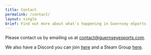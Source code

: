 ```yaml
---
title: Contact
permalink: /contact/
layout: single
brief: Find out more about what's happening in Guernsey eSports
---
```



Please contact us by emailing us at <a href="mailto:contact@guernseyesports.com">contact@guernseyesports.com</a>.

We also have a Discord you can join <a href="">here</a> and a Steam Group <a href="http://steamcommunity.com/groups/guernseyesports">here</a>.